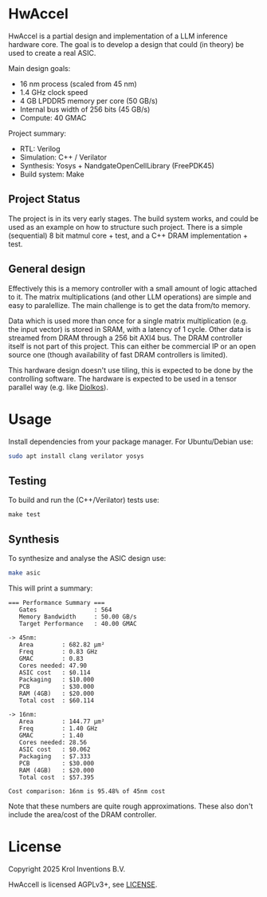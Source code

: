 
# HwAccel

HwAccel is a partial design and implementation of a LLM inference hardware core. The goal is to develop a design that could (in theory) be used to create a real ASIC.

Main design goals:
- 16 nm process (scaled from 45 nm)
- 1.4 GHz clock speed
- 4 GB LPDDR5 memory per core (50 GB/s)
- Internal bus width of 256 bits (45 GB/s)
- Compute: 40 GMAC

Project summary:
- RTL: Verilog
- Simulation: C++ / Verilator
- Synthesis: Yosys + NandgateOpenCellLibrary (FreePDK45)
- Build system: Make

## Project Status

The project is in its very early stages. The build system works, and could be used as an example on how to structure such project. There is a simple (sequential) 8 bit matmul core + test, and a C++ DRAM implementation + test.

## General design

Effectively this is a memory controller with a small amount of logic attached to it. The matrix multiplications (and other LLM operations) are simple and easy to paralellize. The main challenge is to get the data from/to memory.

Data which is used more than once for a single matrix multiplication (e.g. the input vector) is stored in SRAM, with a latency of 1 cycle. Other data is streamed from DRAM through a 256 bit AXI4 bus. The DRAM controller itself is not part of this project. This can either be commercial IP or an open source one (though availability of fast DRAM controllers is limited).

This hardware design doesn't use tiling, this is expected to be done by the controlling software. The hardware is expected to be used in a tensor parallel way (e.g. like [Diolkos](https://github.com/gckrol/diolkos)).

# Usage

Install dependencies from your package manager. For Ubuntu/Debian use:

````bash
sudo apt install clang verilator yosys
````

## Testing

To build and run the (C++/Verilator) tests use:

````
make test
````

## Synthesis

To synthesize and analyse the ASIC design use:

````bash
make asic
````

This will print a summary:

````
=== Performance Summary ===
   Gates                : 564
   Memory Bandwidth     : 50.00 GB/s
   Target Performance   : 40.00 GMAC

-> 45nm:
   Area        : 682.82 µm²
   Freq        : 0.83 GHz
   GMAC        : 0.83
   Cores needed: 47.90
   ASIC cost   : $0.114
   Packaging   : $10.000
   PCB         : $30.000
   RAM (4GB)   : $20.000
   Total cost  : $60.114

-> 16nm:
   Area        : 144.77 µm²
   Freq        : 1.40 GHz
   GMAC        : 1.40
   Cores needed: 28.56
   ASIC cost   : $0.062
   Packaging   : $7.333
   PCB         : $30.000
   RAM (4GB)   : $20.000
   Total cost  : $57.395

Cost comparison: 16nm is 95.48% of 45nm cost
````

Note that these numbers are quite rough approximations. These also don't include the area/cost of the DRAM controller.

# License

Copyright 2025 Krol Inventions B.V.

HwAccell is licensed AGPLv3+, see [LICENSE](LICENSE).
